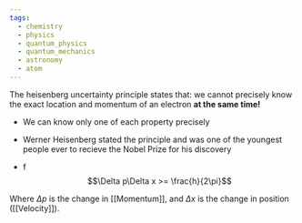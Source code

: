```yaml
---
tags:
  - chemistry
  - physics
  - quantum_physics
  - quantum_mechanics
  - astronomy
  - atom
---
```

The heisenberg uncertainty principle states that:
we cannot precisely know the exact location and momentum of an electron **at the same time!**
- We can know only one of each property precisely
- Werner Heisenberg stated the principle and was one of the youngest people ever to recieve the Nobel Prize for his discovery

- f $$\Delta p\Delta x >= \frac{h}{2\pi}$$

Where $\Delta p$ is the change in [[Momentum]], and $\Delta x$ is the change in position ([[Velocity]]). 